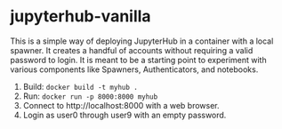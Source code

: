# jupyterhub-vanilla
This is a simple way of deploying JupyterHub in a container with a local spawner. It creates a handful of accounts without requiring a valid password to login. It is meant to be a starting point to experiment with various components like Spawners, Authenticators, and notebooks.

1. Build: `docker build -t myhub .`
1. Run: `docker run -p 8000:8000 myhub`
1. Connect to http://localhost:8000 with a web browser.
1. Login as user0 through user9 with an empty password.
